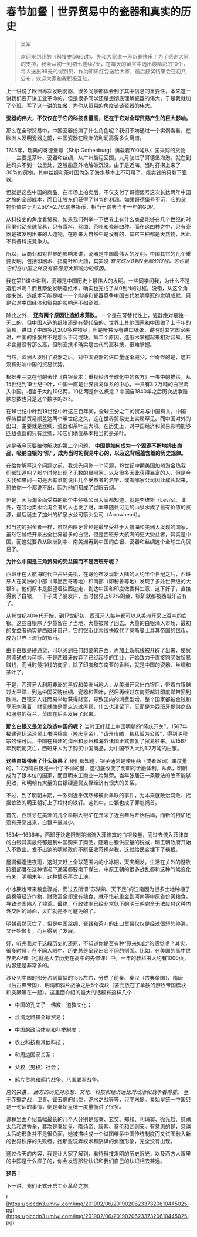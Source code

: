 # 春节加餐｜世界贸易中的瓷器和真实的历史

> 吴军
> 
> 欢迎来到我的《科技史纲60讲》。先和大家说一声新春快乐！为了感谢大家的支持，我会从初一到初七连续7天，在每天的留言中选出最精彩的10个，每人送出99元的得到贝，作为知识红包送给大家，最后获奖结果会在初八公布，欢迎大家和我积极互动。

上一讲说了欧洲再次发明瓷器，很多同学都体会到了其中信息的重要性，本来这一讲我们要开讲工业革命的，但是很多同学还是想彻底理解瓷器的伟大，于是我就加了个班，写了这一讲的加餐，为你从贸易的角度谈谈瓷器的伟大。

 **瓷器的伟大，不仅仅在于它的科技含量高，还在于它对全球贸易产生的巨大影响。**

那么在全球贸易中，中国瓷器扮演了什么角色呢？我们不妨通过一个实例看看，在欧洲人发明瓷器之前，中国瓷器在欧洲的利润高得多么离谱。

1745年，瑞典的哥德堡号（Ship Gothenburg）满载着700吨从中国采购的货物——主要是茶叶、瓷器和丝绸，从广州启程回国，九月驶进了哥德堡海港。就在到达码头不到一公里处，这艘船意外地触礁沉没。由于是近海，当时打捞上来了30%的货物，其中丝绸和茶叶因为泡了海水基本上不可用了，能卖钱的只剩下瓷器。

但就是这些中国的商品，在市场上拍卖后，不仅支付了哥德堡号这次长达两年中国之旅的全部成本，而且让股东们获得了14%的利润。如果哥德堡号不沉，它的货物价值估计为2.5亿~2.7亿瑞典银币，相当于瑞典当年一年的GDP。

从科技史的角度看贸易，如果我们列举一下世界上有什么商品能够在几个世纪的时间里带动全球贸易，只有香料、丝绸、茶叶和瓷器四种。而在这四种之中，只有瓷器是被发明出来的人造物，在原来大自然中是没有的，其它三种都是天然物，因此不具备科技竞争力。

所以，从商业和对世界的影响来讲，瓷器是中国最伟大的发明。中国其它的几个重要发明，包括印刷术、指南针和火药，其实没 *有完成从0到N全部的过程，这也是它们在中国之外没有获得更大影响力的原因。*

我在第11讲中讲到，瓷器是中国历史上最伟大的发明。一些同学问我，为什么不是造纸术呢？而且蔡伦发明造纸术，确实也完成了从0到N的过程。没错，从这个角度来说，造纸术可能是唯一一个能够和瓷器竞争中国古代发明皇冠的发明成就，只是它对中国经济和贸易的影响远不如瓷器。

除此之外， **还有两个原因让造纸术落败。** 一个是在可替代性上，瓷器绝对是独一无二的，但中国人造的纸张还是有替代品的，世界上其他国家和中国做了上千年的贸易，进口了中国多达200多种物品，但是唯独没有进口纸张，说明对其它国家来讲，中国的纸张并不是那么不可或缺。第二个原因，造纸术掌握起来相对容易，技术含量没有那么高，但制瓷技术确实是古代的高科技，很难掌握。

当然，欧洲人发明了瓷器之后，对中国瓷器的进口量逐渐减少，但奇怪的是，这并没有影响中国的贸易优势。

根据弗兰克在他的著作《白银资本：重视经济全球化中的东方》一书中的描绘，从15世纪到19世纪中叶，中国一直是世界贸易体系的中心，一共有3.2万吨的白银流入中国，相当于大约10亿两。10亿两是什么概念？中国自1840年之后历次战争赔款总数也只是这个数字的2/3。

在16世纪中叶到19世纪中叶这三百年间，全球三分之二的贸易与中国有关，中国保持巨额贸易顺差达两个半世纪之久，这在世界贸易史上实属罕见。而中国对外的出口，主要就是丝绸、瓷器和茶叶三大项。在历史上，对中国经济和贸易影响能够匹敌瓷器的只有丝绸，和它们地位基本相当的是茶叶。

这是我今天要给你解决的第二个问题， **中国是如何成为一个源源不断地排出商品，吸纳白银的“泵”，成为当时的贸易中心的，以及这背后蕴含着的历史规律。**

在给你解释这个问题之前，我想先问你一个问题，19世纪中期美国加州淘金热我们都知道吧？那个时候出现了无数的冒险家，以及很多因此获得暴富的人，但是今天我如果问一句是否有谁能说出几个受益者的名字，或者哪家公司因此成长起来，恐怕你一个都说不出，因为他们都成了过眼云烟。

但是，因为淘金而受益的那个牛仔裤公司大家都知道，就是李维斯（Levi’s）。此外，在当地卖水给淘金者的人也发了财，本来随处可见的山泉水成了最有价值的资源，最后诞生了加州的矿泉水公司箭头公司（Arrowhead）。

和当初的掘金者一样，虽然西班牙曾经是最早受益于大航海和美洲大发现的国家，虽然它曾经开采出全世界最多的白银，但是西班牙大航海的更大受益者，其实是中国。而这就要靠从欧洲到中、南美洲再到中国的白银、瓷器和丝绸这个全球三角贸易了。

 **为什么中国是三角贸易的受益国而不是西班牙呢？**

西班牙在大航海时代中占尽先机，在哥伦布发现新大陆的大约半个世纪之后，西班牙人在美洲的中部（即墨西哥等地）和南部（即秘鲁等地）发现了多处世界级的大银矿。他们原本是指望着往西边走，到达中国和印度做香料生意，这下好了，直接得到了白银，一下子成了暴发户，当时世界上83%的金、银矿就都被西班牙占有了。

从16世纪40年代开始，到17世纪初，西班牙人每年都可以从美洲开采上百吨的白银。这些白银除了少量留在了当地，大量被带了回去。大量的白银涌入市场，最初的受益者确实是西班牙自己，它的银币比索很快取代了奥斯曼土耳其帝国的银币，成为世界上流行的货币。

由于白银是硬通货，可以买到任何想要的东西，再加上新航线被开辟了出来，使贸易流通成为可能，于是西班牙放弃了已经起步的工业，开始致力于直接购买做贸易赚钱，而当时最挣钱的商品，除了印度和东南亚的香料，就是中国的瓷器、丝绸和茶叶了。

于是，西班牙人利用非洲的黑奴和美洲当地人，从美洲开采出白银后，带着白银越过太平洋，到达中国采购丝绸、瓷器和茶叶，然后再经过东南亚越过印度洋带回到欧洲。西班牙人轻而易举地获得财富，导致国内的消费剧增，整个国家都被金钱和享乐刺激着，财富就像是雨点流过屋顶，什么也没留下，反而是为西班牙提供商品和服务的荷兰、英国在后面发展了起来。

 **那么白银又是怎么改造中国的呢？** 当时正好赶上中国明朝的“隆庆开关”。1567年福建巡抚涂泽民上书明穆宗（隆庆皇帝），“请开市舶，易私贩为公贩”，得到明穆宗的许可后，中国在福建的漳州和泉州和海外诸国正式恢复了贸易往来。从1567年到明朝灭亡，西班牙人为了购买中国商品，为中国带入大约1.2万吨的白银。

 **这些白银带来了什么结果？** 我们都知道，银子通常是使用两（或者盎司）来度量的，1.2万吨白银是一个了不得的量，这彻底改变了明朝的金融体制。从此，明朝成为了银本位的国家，而且明末工商业一片繁荣。当年张居正一条鞭法的改革能够见效，和明朝有大量的白银硬通货支撑经济有很大的关系。

不过，到了明朝末期，一系列近乎偶然却彼此串联的事件，为本来就政治腐败、摇摇欲坠的明王朝钉上了棺材的铁钉。这其中，白银也成了罪魁祸首。

首先，西班牙在美洲的几个早期大银矿在开采了近百年后开始枯竭，而新的银矿还没有开采出来，白银产量减少。

1634—1636年，西班牙決定限制美洲流入菲律宾的白银数量，而过去流入菲律宾的白银其实最终都是到中国购买了商品。随着白银供应量的锐减，明王朝政府开始入不敷出。发不出饷的明朝政府不断征收苛捐杂税，这就给民变埋下了祸根。

屋漏偏逢连夜雨，这时又赶上全球范围内的小冰期，天灾频发。生活在关外的游牧狩猎部落在这种情况下通常都要南下谋生，中原王朝的很多战乱都和这种气候变化有关，明朝末年，这种情况再次上演。

小冰期也带来粮食骤减，而过去所谓“苏湖熟、天下足”的江南因为很多土地种植了桑棉等经济作物，财政富余却没有粮食，就不惜花重金到河南等中原省份买粮食，导致全国陷入了粮荒。最终，行政效率已经非常低下的明王朝完全无法应付这种内外交困的局面，灭亡就是不可避免的了。

明朝虽然灭亡了，但是中国丝绸、瓷器和茶叶的出口贸易仅仅是经过很短的停滞，又开始恢复，而且得到了发展。

好，听完我对于这段历史的还原，不知道你是否有种“原来如此”的感觉呢？其实，很多时候，在不同人眼中，历史总是呈现出它不同的侧面。比如，在美国的高中世界史AP课（也就是大学历史在高中的先修课）中，一年的教科书大约有1000页，内容还是非常多的。

涉及到中国的部分占到篇幅的15%左右，分成了前秦、秦汉（古典帝国）、隋唐（后古典帝国）、明清和鸦片战争之后5个模块（蒙元放在了单独的游牧帝国模块和突厥等在一起）。这里面介绍的最大的话题有这样几个：

* 中国的孔夫子－佛教－道教文化；

* 丝绸之路和全球贸易；

* 中国的政治体制和科举制度；

* 农业科技和其他科技；

* 和周边国家关系；

* 父权（男权）社会；

* 鸦片贸易和鸦片战争、八国联军战争。

总的来讲， *西方的历史对思想、文化、科技和经济远比对政治和战争看得重。* 至于赤壁之战，卫青、霍去病的北伐，淝水之战等等，只字未提。秦始皇统一中国只是一句话的事情，倒是秦始皇统一度量衡讲了很多。

课程里面介绍篇幅最长的几个人分别是张骞、玄奘、郑和、利玛窦、徐光启、慈禧太后和洪秀全，其次是秦始皇、隋炀帝、康熙、蔡伦和武则天。有意思的是，慈禧太后的形象并不是很负面，她被描绘成一个试图维系中国传统制度而又试图融入新的世界秩序的失败者。她那些玩弄权术和阴谋的负面形象，完全没有出现。

通过今天的内容，我是让大家了解到，看待科技发明的历史眼光，以及西方人眼里的中国是什么样子的，你会发现那些认识和我们自己的认识相去甚远。

 **预告：**

下一讲，我们正式开启工业革命之旅。

![https://piccdn3.umiwi.com/img/201902/06/201902062337320610445025.jpg](https://piccdn3.umiwi.com/img/201902/06/201902062337320610445025.jpg)

---
